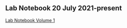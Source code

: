 


## Lab Notebook 20 July 2021-present
[Lab Notebook Volume 1](R_scripts/Theme3_labNotebook.html)


